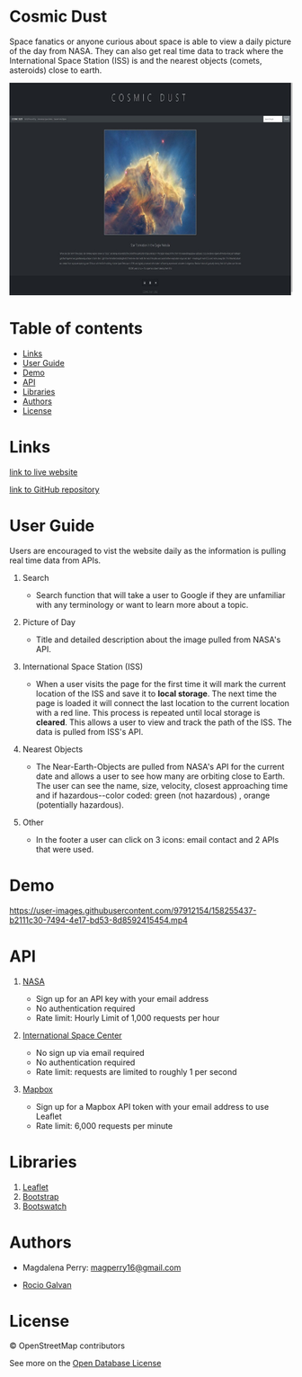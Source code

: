 # Cosmic Dust

Space fanatics or anyone curious about space is able to view a daily picture of the day from NASA. They can also get real time data to track where the International Space Station (ISS) is and  the nearest objects (comets, asteroids) close to earth. 


![website screenshot](./assets/images/website-screenshot.jpg)

Table of contents
=================
   * [Links](#links)
   * [User Guide](#user-guide)
   * [Demo](#demo)
   * [API](#api)
   * [Libraries](libraries)
   * [Authors](#authors)
   * [License](#license)
    

Links
=================     
[link to live website](https://magdalenaperry.github.io/nasa-space-things/)

[link to GitHub repository](https://github.com/magdalenaperry/nasa-space-things)



User Guide
=================

Users are encouraged to vist the website daily as the information is pulling real time data from APIs. 

1. Search

    - Search function that will take a user to Google if they are unfamiliar with any terminology or want to learn more about a topic. 

2. Picture of Day

    - Title and detailed description about the image pulled from NASA's API.

3. International Space Station (ISS)

    - When a user visits the page for the first time it will mark the current location of the ISS and save it to **local storage**. The next time the page is loaded it will connect the last location to the current location with a red line. This process is repeated until local storage is **cleared**. This allows a user to view and track the path of the ISS. The data is pulled from ISS's API. 
   
4. Nearest Objects

    - The Near-Earth-Objects are pulled from NASA's API for the current date and allows a user to see how many are orbiting close to Earth. The user can see the name, size, velocity, closest approaching time and if hazardous--color coded: green (not hazardous) , orange (potentially hazardous).
    
5. Other

    - In the footer a user can click on 3 icons: email contact and 2 APIs that were used. 


Demo
=================

https://user-images.githubusercontent.com/97912154/158255437-b2111c30-7494-4e17-bd53-8d8592415454.mp4


API
=================
1. [NASA](https://api.nasa.gov/index.html)
    - Sign up for an API key with your email address
    - No authentication required
    - Rate limit: Hourly Limit of 1,000 requests per hour


2. [International Space Center](https://wheretheiss.at/w/developer)
    - No sign up via email required
    - No authentication required
    - Rate limit: requests are limited to roughly 1 per second


3. [Mapbox ](https://docs.mapbox.com/api/maps/static-tiles/)
    - Sign up for a Mapbox API token with your email address to use Leaflet 
    - Rate limit: 6,000 requests per minute


Libraries
================= 
1. [Leaflet](https://leafletjs.com/SlavaUkraini/)
2. [Bootstrap](https://getbootstrap.com/)
3. [Bootswatch](https://bootswatch.com/)

Authors
=================

 - Magdalena Perry: magperry16@gmail.com

 - [Rocio Galvan](https://www.linkedin.com/in/rocio-galvan/)

 License
=================

© OpenStreetMap contributors 

See more on the [Open Database License](https://www.openstreetmap.org/copyright)



      
